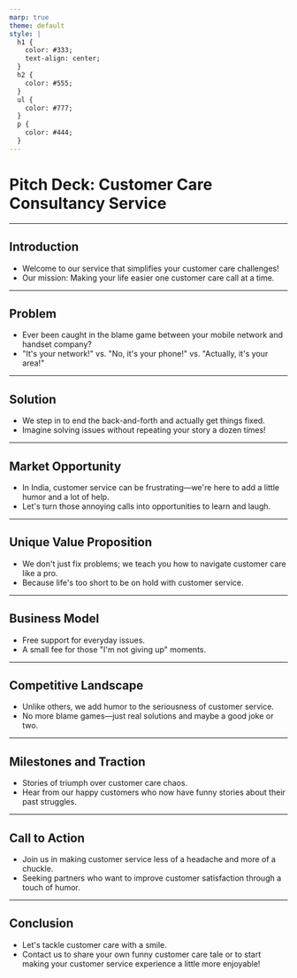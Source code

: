 ```yaml
---
marp: true
theme: default
style: |
  h1 {
    color: #333;
    text-align: center;
  }
  h2 {
    color: #555;
  }
  ul {
    color: #777;
  }
  p {
    color: #444;
  }
---
```


# Pitch Deck: Customer Care Consultancy Service

---

## Introduction
- Welcome to our service that simplifies your customer care challenges!
- Our mission: Making your life easier one customer care call at a time.

---

## Problem
- Ever been caught in the blame game between your mobile network and handset company?
- "It's your network!" vs. "No, it's your phone!" vs. "Actually, it's your area!"

---

## Solution
- We step in to end the back-and-forth and actually get things fixed.
- Imagine solving issues without repeating your story a dozen times!

---

## Market Opportunity
- In India, customer service can be frustrating—we're here to add a little humor and a lot of help.
- Let's turn those annoying calls into opportunities to learn and laugh.

---

## Unique Value Proposition
- We don't just fix problems; we teach you how to navigate customer care like a pro.
- Because life's too short to be on hold with customer service.

---

## Business Model
- Free support for everyday issues.
- A small fee for those "I'm not giving up" moments.

---

## Competitive Landscape
- Unlike others, we add humor to the seriousness of customer service.
- No more blame games—just real solutions and maybe a good joke or two.

---

## Milestones and Traction
- Stories of triumph over customer care chaos.
- Hear from our happy customers who now have funny stories about their past struggles.

---

## Call to Action
- Join us in making customer service less of a headache and more of a chuckle.
- Seeking partners who want to improve customer satisfaction through a touch of humor.

---

## Conclusion
- Let's tackle customer care with a smile.
- Contact us to share your own funny customer care tale or to start making your customer service experience a little more enjoyable!